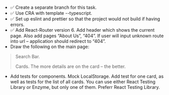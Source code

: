 - ✅ Create a separate branch for this task.
- ✅ Use CRA with template --typescript.
- ✅ Set up eslint and prettier so that the project would not build if having errors.
- ✅ Add React-Router version 6. Add header which shows the current page. Also add pages “About Us”, “404”. If user will input unknown route into url – application should redirect to “404”.
- Draw the following on the main page:
> Search Bar.
>
> Cards. The more details are on the card – the better.
- Add tests for components. Mock LocalStorage. Add test for one card, as well as tests for the list of all cards. You can use either React Testing Library or Enzyme, but only one of them. Preferr React Testing Library.